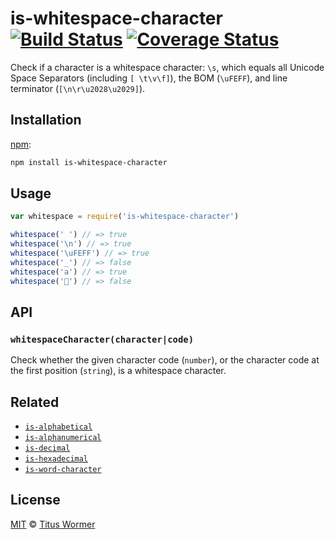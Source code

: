 # is-whitespace-character [![Build Status][travis-badge]][travis] [![Coverage Status][codecov-badge]][codecov]

Check if a character is a whitespace character: `\s`, which equals
all Unicode Space Separators (including `[ \t\v\f]`), the BOM
(`\uFEFF`), and line terminator (`[\n\r\u2028\u2029]`).

## Installation

[npm][]:

```bash
npm install is-whitespace-character
```

## Usage

```javascript
var whitespace = require('is-whitespace-character')

whitespace(' ') // => true
whitespace('\n') // => true
whitespace('\uFEFF') // => true
whitespace('_') // => false
whitespace('a') // => true
whitespace('💩') // => false
```

## API

### `whitespaceCharacter(character|code)`

Check whether the given character code (`number`), or the character
code at the first position (`string`), is a whitespace character.

## Related

*   [`is-alphabetical`](https://github.com/wooorm/is-alphabetical)
*   [`is-alphanumerical`](https://github.com/wooorm/is-alphanumerical)
*   [`is-decimal`](https://github.com/wooorm/is-decimal)
*   [`is-hexadecimal`](https://github.com/wooorm/is-hexadecimal)
*   [`is-word-character`](https://github.com/wooorm/is-word-character)

## License

[MIT][license] © [Titus Wormer][author]

<!-- Definitions -->

[travis-badge]: https://img.shields.io/travis/wooorm/is-whitespace-character.svg

[travis]: https://travis-ci.org/wooorm/is-whitespace-character

[codecov-badge]: https://img.shields.io/codecov/c/github/wooorm/is-whitespace-character.svg

[codecov]: https://codecov.io/github/wooorm/is-whitespace-character

[npm]: https://docs.npmjs.com/cli/install

[license]: license

[author]: https://wooorm.com
